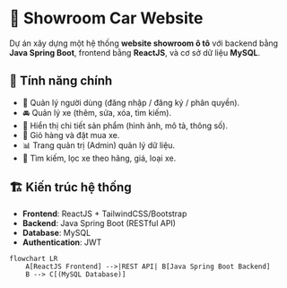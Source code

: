 # 🚗 Showroom Car Website

Dự án xây dựng một hệ thống **website showroom ô tô** với backend bằng **Java Spring Boot**, frontend bằng **ReactJS**, và cơ sở dữ liệu **MySQL**.

## 📌 Tính năng chính
- 👤 Quản lý người dùng (đăng nhập / đăng ký / phân quyền).
- 🚘 Quản lý xe (thêm, sửa, xóa, tìm kiếm).
- 📸 Hiển thị chi tiết sản phẩm (hình ảnh, mô tả, thông số).
- 🛒 Giỏ hàng và đặt mua xe.
- 📊 Trang quản trị (Admin) quản lý dữ liệu.
- 🔎 Tìm kiếm, lọc xe theo hãng, giá, loại xe.

## 🏗️ Kiến trúc hệ thống
- **Frontend**: ReactJS + TailwindCSS/Bootstrap  
- **Backend**: Java Spring Boot (RESTful API)  
- **Database**: MySQL  
- **Authentication**: JWT  

```mermaid
flowchart LR
    A[ReactJS Frontend] -->|REST API| B[Java Spring Boot Backend]
    B --> C[(MySQL Database)]

